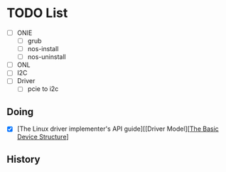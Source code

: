# TODO List

- [ ] ONIE
  - [ ] grub
  - [ ] nos-install
  - [ ] nos-uninstall
- [ ] ONL
- [ ] I2C
- [ ] Driver
  - [ ] pcie to i2c

## Doing

- [x] [The Linux driver implementer's API guide][[Driver Model][[The Basic Device Structure](https://docs.kernel.org/5.10/driver-api/driver-model/device.html)]

## History
